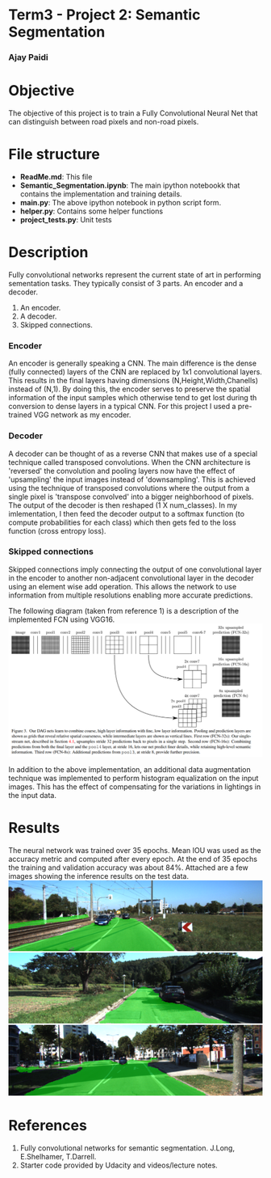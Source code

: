 # Term3 - Project 2: Semantic Segmentation
### Ajay Paidi

# Objective
The objective of this project is to train a Fully Convolutional Neural Net that can distinguish between road pixels and non-road pixels.

# File structure
- **ReadMe.md**: This file
- **Semantic_Segmentation.ipynb**: The main ipython notebookk that contains the implementation and training details.
- **main.py**: The above ipython notebook in python script form.
- **helper.py**: Contains some helper functions
- **project_tests.py**: Unit tests

# Description

Fully convolutional networks represent the current state of art in performing sementation tasks. They typically consist of 3 parts. An encoder and a decoder.
1. An encoder.
2. A decoder.
3. Skipped connections.

### Encoder
An encoder is generally speaking a CNN. The main difference is the dense (fully connected) layers of the CNN are replaced by 1x1 convolutional layers. This results in the final layers having dimensions (N,Height,Width,Chanells) instead of (N,1). By doing this, the encoder serves to preserve the spatial information of the input samples which otherwise tend to get lost during th conversion to dense layers in a typical CNN. For this project I used a pre-trained VGG network as my encoder.

### Decoder
A decoder can be thought of as a reverse CNN that makes use of a special technique called transposed convolutions. When the CNN architecture is 'reversed' the convolution and pooling layers now have the effect of 'upsampling' the input images instead of 'downsampling'. This is achieved using the technique of transposed convolutions where the output from a single pixel is 'transpose convolved' into a bigger neighborhood of pixels. The output of the decoder is then reshaped (1 X num_classes). In my imlementation, I then feed the decoder output to a softmax function (to compute probabilities for each class) which then gets fed to the loss function (cross entropy loss).

### Skipped connections
Skipped connections imply connecting the output of one convolutional layer in the encoder to another non-adjacent convolutional layer in the decoder using an element wise add operation. This allows the network to use information from multiple resolutions enabling more accurate predictions.

The following diagram (taken from reference 1) is a description of the implemented FCN using VGG16.
![FCN-VGG](FCN_VGG16.png)

In addition to the above implementation, an additional data augmentation technique was implemented to perform histogram equalization on the input images. This has the effect of compensating for the variations in lightings in the input data.

# Results

The neural network was trained over 35 epochs. Mean IOU was used as the accuracy metric and computed after every epoch.  At the end of 35 epochs the training and validation accuracy was about 84%. Attached are a few images showing the inference results on the test data.
![Result1](um_000003.png)
![Result2](uu_000040.png)
![Result3](umm_000055.png)



# References
1. Fully convolutional networks for semantic segmentation. J.Long, E.Shelhamer, T.Darrell.
2. Starter code provided by Udacity and videos/lecture notes.
